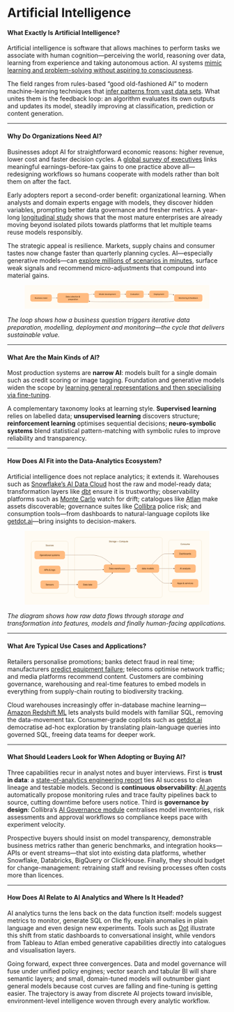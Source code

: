 # Artificial Intelligence

#### What Exactly Is Artificial Intelligence?

Artificial intelligence is software that allows machines to perform tasks we associate with human cognition—perceiving the world, reasoning over data, learning from experience and taking autonomous action. AI systems [mimic learning and problem-solving without aspiring to consciousness](https://www.ibm.com/cloud/learn/what-is-artificial-intelligence).

The field ranges from rules-based “good old-fashioned AI” to modern machine-learning techniques that [infer patterns from vast data sets](https://www.mckinsey.com/business-functions/mckinsey-analytics/our-insights/global-survey-ai-value). What unites them is the feedback loop: an algorithm evaluates its own outputs and updates its model, steadily improving at classification, prediction or content generation.

***

#### Why Do Organizations Need AI?

Businesses adopt AI for straightforward economic reasons: higher revenue, lower cost and faster decision cycles. A [global survey of executives](https://www.mckinsey.com/business-functions/mckinsey-analytics/our-insights/global-survey-ai-value) links meaningful earnings-before-tax gains to one practice above all—redesigning workflows so humans cooperate with models rather than bolt them on after the fact.

Early adopters report a second-order benefit: organizational learning. When analysts and domain experts engage with models, they discover hidden variables, prompting better data governance and fresher metrics. A year-long [longitudinal study](https://www2.deloitte.com/us/en/insights/focus/cognitive-technologies/state-of-ai-and-intelligent-automation-in-business-survey.html) shows that the most mature enterprises are already moving beyond isolated pilots towards platforms that let multiple teams reuse models responsibly.

The strategic appeal is resilience. Markets, supply chains and consumer tastes now change faster than quarterly planning cycles. AI—especially generative models—can [explore millions of scenarios in minutes](https://sloanreview.mit.edu/article/competing-in-the-age-of-ai), surface weak signals and recommend micro-adjustments that compound into material gains.

<figure><img src="../../.gitbook/assets/image (23).png" alt=""><figcaption></figcaption></figure>

_The loop shows how a business question triggers iterative data preparation, modelling, deployment and monitoring—the cycle that delivers sustainable value._

***

#### What Are the Main Kinds of AI?

Most production systems are **narrow AI**: models built for a single domain such as credit scoring or image tagging. Foundation and generative models widen the scope by [learning general representations and then specialising via fine-tuning](https://www.gartner.com/en/research/methodologies/gartner-hype-cycle).

A complementary taxonomy looks at learning style. **Supervised learning** relies on labelled data; **unsupervised learning** discovers structure; **reinforcement learning** optimises sequential decisions; **neuro-symbolic systems** blend statistical pattern-matching with symbolic rules to improve reliability and transparency.

***

#### How Does AI Fit into the Data-Analytics Ecosystem?

Artificial intelligence does not replace analytics; it extends it. Warehouses such as [Snowflake’s AI Data Cloud](https://www.snowflake.com/data-cloud) host the raw and model-ready data; transformation layers like [dbt](https://www.getdbt.com) ensure it is trustworthy; observability platforms such as [Monte Carlo](https://www.montecarlodata.com/observability) watch for drift; catalogues like [Atlan](https://atlan.com) make assets discoverable; governance suites like [Collibra](https://www.collibra.com) police risk; and consumption tools—from dashboards to natural-language copilots like [getdot.ai](https://getdot.ai)—bring insights to decision-makers.

<figure><img src="../../.gitbook/assets/image (24).png" alt=""><figcaption></figcaption></figure>

_The diagram shows how raw data flows through storage and transformation into features, models and finally human-facing applications._

***

#### What Are Typical Use Cases and Applications?

Retailers personalise promotions; banks detect fraud in real time; manufacturers [predict equipment failure](https://databricks.com/dataaisummit); telecoms optimise network traffic; and media platforms recommend content. Customers are combining governance, warehousing and real-time features to embed models in everything from supply-chain routing to biodiversity tracking.

Cloud warehouses increasingly offer in-database machine learning—[Amazon Redshift ML](https://aws.amazon.com/redshift/ml) lets analysts build models with familiar SQL, removing the data-movement tax. Consumer-grade copilots such as [getdot.ai](https://getdot.ai) democratise ad-hoc exploration by translating plain-language queries into governed SQL, freeing data teams for deeper work.

***

#### What Should Leaders Look for When Adopting or Buying AI?

Three capabilities recur in analyst notes and buyer interviews. First is **trust in data**: a [state-of-analytics engineering report](https://www.getdbt.com/reports/state-of-analytics-engineering) ties AI success to clean lineage and testable models. Second is **continuous observability**: [AI agents](https://www.montecarlodata.com/ai-agents) automatically propose monitoring rules and trace faulty pipelines back to source, cutting downtime before users notice. Third is **governance by design**: Collibra’s [AI Governance module](https://www.collibra.com/product/ai-governance) centralises model inventories, risk assessments and approval workflows so compliance keeps pace with experiment velocity.

Prospective buyers should insist on model transparency, demonstrable business metrics rather than generic benchmarks, and integration hooks—APIs or event streams—that slot into existing data platforms, whether Snowflake, Databricks, BigQuery or ClickHouse. Finally, they should budget for change-management: retraining staff and revising processes often costs more than licences.

***

#### How Does AI Relate to AI Analytics and Where Is It Headed?

AI analytics turns the lens back on the data function itself: models suggest metrics to monitor, generate SQL on the fly, explain anomalies in plain language and even design new experiments. Tools such as [Dot](https://getdot.ai) illustrate this shift from static dashboards to conversational insight, while vendors from Tableau to Atlan embed generative capabilities directly into catalogues and visualisation layers.

Going forward, expect three convergences. Data and model governance will fuse under unified policy engines; vector search and tabular BI will share semantic layers; and small, domain-tuned models will outnumber giant general models because cost curves are falling and fine-tuning is getting easier. The trajectory is away from discrete AI projects toward invisible, environment-level intelligence woven through every analytic workflow.
